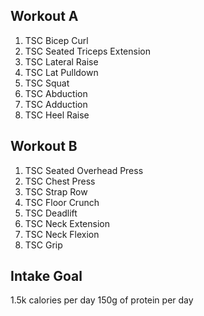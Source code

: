 ## Workout A

1. TSC Bicep Curl
2. TSC Seated Triceps Extension
3. TSC Lateral Raise
4. TSC Lat Pulldown
5. TSC Squat
6. TSC Abduction
7. TSC Adduction
8. TSC Heel Raise

## Workout B

1. TSC Seated Overhead Press
2. TSC Chest Press
3. TSC Strap Row
4. TSC Floor Crunch
5. TSC Deadlift
6. TSC Neck Extension
7. TSC Neck Flexion
8. TSC Grip

## Intake Goal

1.5k calories per day
150g of protein per day